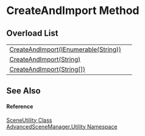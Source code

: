 # CreateAndImport Method


## Overload List
<table>
<tr>
<td><a href="M_AdvancedSceneManager_Utility_SceneUtility_CreateAndImport">CreateAndImport(IEnumerable(String))</a></td>
<td> </td></tr>
<tr>
<td><a href="M_AdvancedSceneManager_Utility_SceneUtility_CreateAndImport_1">CreateAndImport(String)</a></td>
<td> </td></tr>
<tr>
<td><a href="M_AdvancedSceneManager_Utility_SceneUtility_CreateAndImport_2">CreateAndImport(String[])</a></td>
<td> </td></tr>
</table>

## See Also


#### Reference
<a href="T_AdvancedSceneManager_Utility_SceneUtility">SceneUtility Class</a>  
<a href="N_AdvancedSceneManager_Utility">AdvancedSceneManager.Utility Namespace</a>  

